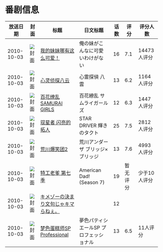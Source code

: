 # 番剧信息

|放送日期|封面|标题|日文标题|话数|评分|评分人数|
|---|---|---|---|---|---|---|
|2010-10-03|![封面](https://lain.bgm.tv/pic/cover/c/cf/8c/5436_MNxnb.jpg)|[我的妹妹哪有这么可爱！](https://bangumi.tv/subject/5436)|俺の妹がこんなに可愛いわけがない|16|7.1|14473人评分|
|2010-10-03|![封面](https://lain.bgm.tv/pic/cover/c/7d/3d/5779_EIGUX.jpg)|[心灵侦探八云](https://bangumi.tv/subject/5779)|心霊探偵 八雲|13|6.2|1164人评分|
|2010-10-03|![封面](https://lain.bgm.tv/pic/cover/c/ef/2e/6933_5PLlI.jpg)|[百花缭乱 SAMURAI GIRLS](https://bangumi.tv/subject/6933)|百花繚乱 サムライガールズ|12|6.3|1447人评分|
|2010-10-03|![封面](https://lain.bgm.tv/pic/cover/c/d8/63/7348_2Ciub.jpg)|[驭星者 闪亮的拓人](https://bangumi.tv/subject/7348)|STAR DRIVER 輝きのタクト|25|7.5|2812人评分|
|2010-10-03|![封面](https://lain.bgm.tv/pic/cover/c/4a/fe/8081_o68Z8.jpg)|[荒川爆笑团2](https://bangumi.tv/subject/8081)|荒川アンダー ザ ブリッジ×ブリッジ|13|7.6|4993人评分|
|2010-10-03|![封面](https://lain.bgm.tv/pic/cover/c/d2/f5/126711_429D9.jpg)|[特工老爹 第七季](https://bangumi.tv/subject/126711)|American Dad! (Season 7)|19|暂无评分|少于10人评分|
|2010-10-03|![封面](https://lain.bgm.tv/pic/cover/c/e3/c1/238449_Gs8k0.jpg)|[キメゾーの決まり文句じゃキマらねぇ。](https://bangumi.tv/subject/238449)||12|||
|2010-10-03|![封面](https://lain.bgm.tv/pic/cover/c/49/f4/425179_tZ0Yo.jpg)|[梦色蛋糕师SP Professional](https://bangumi.tv/subject/425179)|夢色パティシエールSP プロフェッショナル|13|6.5|11人评分|
